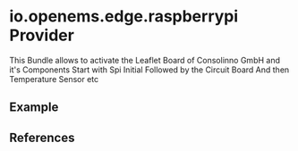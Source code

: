# io.openems.edge.raspberrypi Provider

This Bundle allows to activate the Leaflet Board of Consolinno GmbH and it's Components
Start with Spi Initial
Followed by the Circuit Board
And then Temperature Sensor etc

## Example


## References

